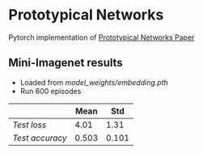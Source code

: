# Prototypical Networks
Pytorch implementation of [Prototypical Networks Paper](https://arxiv.org/abs/1703.05175)
## Mini-Imagenet results

- Loaded from _model_weights/embedding.pth_
- Run 600 episodes

|   |Mean|Std|
|---|---|---|
|_Test loss_|4.01|1.31|
|_Test accuracy_|0.503|0.101|

